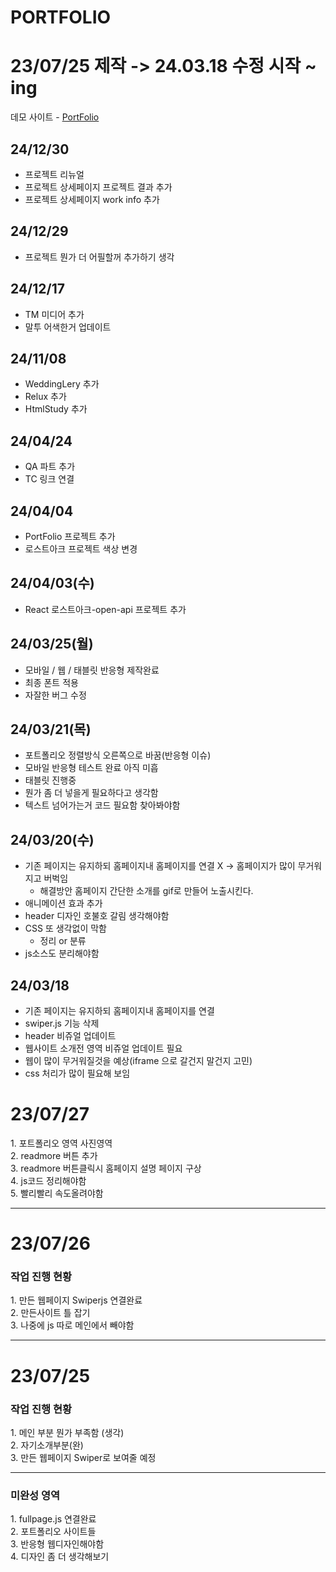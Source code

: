 # PORTFOLIO

# 23/07/25 제작 -> 24.03.18 수정 시작 ~ ing

데모 사이트 - <a href="https://bp4sp4.github.io/PortFolio/">PortFolio</a>

<h2>24/12/30</h2>

- 프로젝트 리뉴얼
- 프로젝트 상세페이지 프로젝트 결과 추가
- 프로젝트 상세페이지 work info 추가

<h2>24/12/29</h2>

- 프로젝트 뭔가 더 어필할꺼 추가하기 생각

<h2>24/12/17</h2>

- TM 미디어 추가
- 말투 어색한거 업데이트

<h2>24/11/08</h2>

- WeddingLery 추가
- Relux 추가
- HtmlStudy 추가

<h2>24/04/24</h2>

- QA 파트 추가
- TC 링크 연결

<h2>24/04/04</h2>

- PortFolio 프로젝트 추가
- 로스트아크 프로젝트 색상 변경

<h2>24/04/03(수)</h2>

- React 로스트아크-open-api 프로젝트 추가

<h2>24/03/25(월)</h2>

- 모바일 / 웹 / 태블릿 반응형 제작완료
- 최종 폰트 적용
- 자잘한 버그 수정

<h2>24/03/21(목)</h2>

- 포트폴리오 정렬방식 오른쪽으로 바꿈(반응형 이슈)
- 모바일 반응형 테스트 완료 아직 미흡
- 태블릿 진행중
- 뭔가 좀 더 넣을게 필요하다고 생각함
- 텍스트 넘어가는거 코드 필요함 찾아봐야함

<h2>24/03/20(수)</h2>

- 기존 페이지는 유지하되 홈페이지내 홈페이지를 연결 X -> 홈페이지가 많이 무거워지고 버벅임
  - 해결방안 홈페이지 간단한 소개를 gif로 만들어 노출시킨다.
- 애니메이션 효과 추가
- header 디자인 호불호 갈림 생각해야함
- CSS 또 생각없이 막함
  - 정리 or 분류
- js소스도 분리해야함

<h2>24/03/18</h2>

- 기존 페이지는 유지하되 홈페이지내 홈페이지를 연결
- swiper.js 기능 삭제
- header 비쥬얼 업데이트
- 웹사이트 소개전 영역 비쥬얼 업데이트 필요
- 웹이 많이 무거워질것을 예상(iframe 으로 갈건지 말건지 고민)
- css 처리가 많이 필요해 보임

<h1>23/07/27</h1>
1. 포트폴리오 영역 사진영역<br>
2. readmore 버튼 추가<Br>
3. readmore 버튼클릭시 홈페이지 설명 페이지 구상<Br>
4. js코드 정리해야함<br>
5. 빨리빨리 속도올려야함<br>

<hr>
<h1>23/07/26</h1>
<h3>작업 진행 현황</h3>
1. 만든 웹페이지 Swiperjs 연결완료 <Br>
2. 만든사이트 틀 잡기<br>
3. 나중에 js 따로 메인에서 빼야함
<hr>
<h1>23/07/25</h1>
<h3>작업 진행 현황</h3>
1. 메인 부분 뭔가 부족함 (생각) <br>
2. 자기소개부분(완) <br>
3. 만든 웹페이지 Swiper로 보여줄 예정
<hr>

<h3>미완성 영역</h3>
1. fullpage.js 연결완료<br>
2. 포트폴리오 사이트들 <br>
3. 반응형 웹디자인해야함<br>
4. 디자인 좀 더 생각해보기
